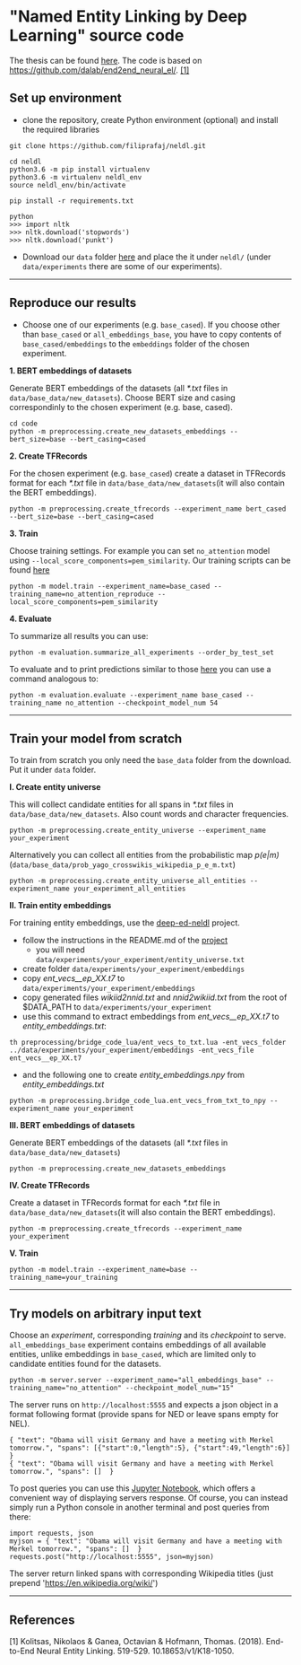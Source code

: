 # "Named Entity Linking by Deep Learning" source code

The thesis can be found [here](https://drive.google.com/file/d/1EBASx-h6Jb6Ru8tXGvqCbqk1hpS_C1W5/view?usp=sharing).
The code is based on https://github.com/dalab/end2end_neural_el/. [[1]](1)
## Set up environment
- clone the repository, create Python environment (optional) and install the required libraries
```
git clone https://github.com/filiprafaj/neldl.git

cd neldl
python3.6 -m pip install virtualenv
python3.6 -m virtualenv neldl_env
source neldl_env/bin/activate

pip install -r requirements.txt

python
>>> import nltk
>>> nltk.download('stopwords')
>>> nltk.download('punkt')
```
- Download our `data` folder [here](https://drive.google.com/file/d/1Gpss0Bjeph1JvEgpA7CMqKl_gRDikFfq/view?usp=sharing) and place the it under `neldl/` (under `data/experiments` there are some of our experiments).
---
## Reproduce our results

- Choose one of our experiments (e.g. `base_cased`). If you choose other than `base_cased` or `all_embeddings_base`, you have to copy contents of `base_cased/embeddings` to the `embeddings` folder of the chosen experiment.

**1. BERT embeddings of datasets**

Generate BERT embeddings of the datasets (all *\*.txt* files in `data/base_data/new_datasets`). Choose BERT size and casing correspondinly to the chosen experiment (e.g. base, cased).
```
cd code
python -m preprocessing.create_new_datasets_embeddings --bert_size=base --bert_casing=cased 
```

**2. Create TFRecords**

For the chosen experiment (e.g. `base_cased`) create a dataset in TFRecords format for each *\*.txt* file in `data/base_data/new_datasets`(it will also contain the BERT embeddings).
```
python -m preprocessing.create_tfrecords --experiment_name bert_cased --bert_size=base --bert_casing=cased 
```

**3. Train**

Choose training settings. For example you can set `no_attention` model using `--local_score_components=pem_similarity`. Our training scripts can be found [here](https://github.com/filiprafaj/neldl/tree/main/code/scripts)
```
python -m model.train --experiment_name=base_cased --training_name=no_attention_reproduce --local_score_components=pem_similarity
```

**4. Evaluate**

To summarize all results you can use:
```
python -m evaluation.summarize_all_experiments --order_by_test_set
```
To evaluate and to print predictions similar to those [here](https://github.com/filiprafaj/neldl/tree/main/predictions) you can use a command analogous to:
```
python -m evaluation.evaluate --experiment_name base_cased --training_name no_attention --checkpoint_model_num 54
```

---
## Train your model from scratch

To train from scratch you only need the `base_data` folder from the download. Put it under `data` folder.

**I. Create entity universe**

This will collect candidate entities for all spans in *\*.txt* files in `data/base_data/new_datasets`. Also count words and character frequencies.
```
python -m preprocessing.create_entity_universe --experiment_name your_experiment
```
Alternatively you can collect all entities from the probabilistic map *p(e|m)* (`data/base_data/prob_yago_crosswikis_wikipedia_p_e_m.txt`)
```
python -m preprocessing.create_entity_universe_all_entities --experiment_name your_experiment_all_entities
```

**II. Train entity embeddings**

For training entity embeddings, use the [deep-ed-neldl](https://github.com/filiprafaj/deep-ed-neldl) project.
- follow the instructions in the README.md of the [project](https://github.com/filiprafaj/deep-ed-neldl)
  - you will need `data/experiments/your_experiment/entity_universe.txt`
- create folder `data/experiments/your_experiment/embeddings`
- copy *ent_vecs__ep_XX.t7* to `data/experiments/your_experiment/embeddings`
- copy generated files *wikiid2nnid.txt* and *nnid2wikiid.txt* from the root of $DATA_PATH to `data/experiments/your_experiment`
- use this command to extract embeddings from *ent_vecs__ep_XX.t7* to *entity_embeddings.txt*:
```
th preprocessing/bridge_code_lua/ent_vecs_to_txt.lua -ent_vecs_folder ../data/experiments/your_experiment/embeddings -ent_vecs_file ent_vecs__ep_XX.t7
```
- and the following one to create *entity_embeddings.npy* from *entity_embeddings.txt*
```
python -m preprocessing.bridge_code_lua.ent_vecs_from_txt_to_npy --experiment_name your_experiment
```

**III. BERT embeddings of datasets**

Generate BERT embeddings of the datasets (all *\*.txt* files in `data/base_data/new_datasets`)
```
python -m preprocessing.create_new_datasets_embeddings
```

**IV. Create TFRecords**

Create a dataset in TFRecords format for each *\*.txt* file in `data/base_data/new_datasets`(it will also contain the BERT embeddings).
```
python -m preprocessing.create_tfrecords --experiment_name your_experiment
```

**V. Train**

```
python -m model.train --experiment_name=base --training_name=your_training
```
---
## Try models on arbitrary input text
Choose an *experiment*, corresponding *training* and its *checkpoint* to serve. `all_embeddings_base` experiment contains embeddings of all available entities, unlike embeddings in `base_cased`, which are limited only to candidate entities found for the datasets.
```
python -m server.server --experiment_name="all_embeddings_base" --training_name="no_attention" --checkpoint_model_num="15"
```
The server runs on `http://localhost:5555` and expects a json object in a format following format (provide spans for NED or leave spans empty for NEL).
```
{ "text": "Obama will visit Germany and have a meeting with Merkel tomorrow.", "spans": [{"start":0,"length":5}, {"start":49,"length":6}]  }
{ "text": "Obama will visit Germany and have a meeting with Merkel tomorrow.", "spans": []  }
```
To post queries you can use this [Jupyter Notebook](https://github.com/filiprafaj/neldl/blob/main/code/server/client.ipynb), which offers a convenient way of displaying servers response. Of course, you can instead simply run a Python console in another terminal and post queries from there:
```
import requests, json
myjson = { "text": "Obama will visit Germany and have a meeting with Merkel tomorrow.", "spans": []  }
requests.post("http://localhost:5555", json=myjson)
```
The server return linked spans with corresponding Wikipedia titles (just prepend 'https://en.wikipedia.org/wiki/')

---
## References
<a id="1">[1]</a> 
Kolitsas, Nikolaos & Ganea, Octavian & Hofmann, Thomas. (2018). End-to-End Neural Entity Linking. 519-529. 10.18653/v1/K18-1050. 
